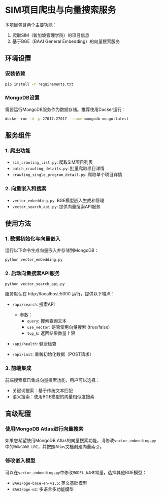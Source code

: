 # SIM项目爬虫与向量搜索服务

本项目包含两个主要功能：
1. 爬取SIM（新加坡管理学院）的项目信息
2. 基于BGE（BAAI General Embedding）的向量搜索服务

## 环境设置

### 安装依赖

```bash
pip install -r requirements.txt
```

### MongoDB设置

需要运行MongoDB服务作为数据存储。推荐使用Docker运行：

```bash
docker run -d -p 27017:27017 --name mongodb mongo:latest
```

## 服务组件

### 1. 爬虫功能

- `sim_crawling_list.py`: 爬取SIM项目列表
- `batch_crawling_details.py`: 批量爬取项目详情
- `crawling_single_program_detail.py`: 爬取单个项目详情

### 2. 向量嵌入和搜索

- `vector_embedding.py`: BGE模型嵌入生成和管理
- `vector_search_api.py`: 提供向量搜索API服务

## 使用方法

### 1. 数据初始化与向量嵌入

运行以下命令生成向量嵌入并存储到MongoDB：

```bash
python vector_embedding.py
```

### 2. 启动向量搜索API服务

```bash
python vector_search_api.py
```

服务默认在 http://localhost:5000 运行，提供以下端点：

- `/api/search`: 搜索API
  - 参数：
    - `query`: 搜索查询文本
    - `use_vector`: 是否使用向量搜索 (true/false)
    - `top_k`: 返回结果数量上限

- `/api/health`: 健康检查
  
- `/api/init`: 重新初始化数据（POST请求）

### 3. 前端集成

前端搜索框已集成向量搜索功能，用户可以选择：
- 关键词搜索：基于传统文本匹配
- 语义搜索：使用BGE模型的向量相似度搜索

## 高级配置

### 使用MongoDB Atlas进行向量搜索

如果您希望使用MongoDB Atlas的向量搜索功能，请修改`vector_embedding.py`中的`MONGODB_URI`，并按照Atlas文档创建向量索引。

### 修改嵌入模型

可以在`vector_embedding.py`中修改`MODEL_NAME`常量，选择其他BGE模型：
- `BAAI/bge-base-en-v1.5`: 英文基础模型
- `BAAI/bge-m3`: 多语言多功能模型 